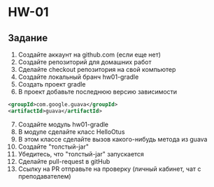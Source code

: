 # HW-01

## Задание
1. Создайте аккаунт на github.com (если еще нет)
2. Создайте репозиторий для домашних работ
3. Сделайте checkout репозитория на свой компьютер
4. Создайте локальный бранч hw01-gradle
5. Создать проект gradle
6. В проект добавьте последнюю версию зависимости
```xml
<groupId>com.google.guava</groupId>
<artifactId>guava</artifactId>
```
7. Создайте модуль hw01-gradle
8. В модуле сделайте класс HelloOtus
9. В этом классе сделайте вызов какого-нибудь метода из guava
10. Создайте "толстый-jar"
11. Убедитесь, что "толстый-jar" запускается
12. Сделайте pull-request в gitHub
13. Ссылку на PR отправьте на проверку (личный кабинет, чат с преподавателем)
